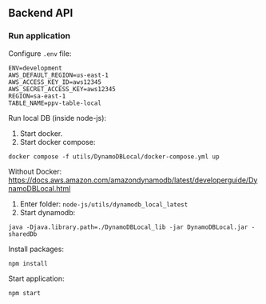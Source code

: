 ## Backend API

### Run application

Configure `.env` file:

```shell
ENV=development
AWS_DEFAULT_REGION=us-east-1
AWS_ACCESS_KEY_ID=aws12345
AWS_SECRET_ACCESS_KEY=aws12345
REGION=sa-east-1
TABLE_NAME=ppv-table-local
```

Run local DB (inside node-js):
1. Start docker.
1. Start docker compose:

```shell
docker compose -f utils/DynamoDBLocal/docker-compose.yml up
```

Without Docker: https://docs.aws.amazon.com/amazondynamodb/latest/developerguide/DynamoDBLocal.html
1. Enter folder: `node-js/utils/dynamodb_local_latest`
1. Start dynamodb:

```shell
java -Djava.library.path=./DynamoDBLocal_lib -jar DynamoDBLocal.jar -sharedDb
````


Install packages:

```shell
npm install
```

Start application:

```shell
npm start
```

